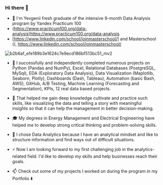 ### Hi there 👋 

- 🔭 I'm Yevgenii fresh graduate of the intensive 9-month Data Analysis program by Yandex Practicum 100
- (https://www.practicum100.org/data-analysis)https://www.practicum100.org/data-analysis
- [https://www.linkedin.com/school/joinmasterschool/] and Masterschool (), https://www.linkedin.com/school/joinmasterschool/

![b2b6af_efe189b3e1624c7e9ecd186bf513bc51_mv2](https://user-images.githubusercontent.com/96375089/169254547-801127c4-b66e-463a-8455-0fd5eddbd71a.jpg)

- 🌱 I successfully and independently completed numerous projects on Python (Pandas and NumPy), Excel, Relational Databases (PostgreSQL, MySql), EDA (Exploratory Data Analysis), Data Visualization (Maplotlib, Seaborn, Plotly), Dashboards (Dash, Tableau), Automation (basic Bash, AWS), GitHub, A/B Testing, Machine Learning (Forecasting and Segmentation), KPIs, 12 real data based projects.

- 👯 That helped me gain deep knowledge cultivate and practice such skills, like visualizing the data and telling a story with meaningful insights so that it can help the management in better decision-making.

- :mortar_board: My degrees in Energy Management and Electrical Engineering have helped me to develop strong critical thinking and problem-solving skills.

- 🧐 I chose Data Analytics because I have an analytical mindset and like to structure information and find ways out of difficult situations.

- ⚡ Now I am looking forward to my first challenging job in the analytics-related field. I'd like to develop my skills and help businesses reach their goals.

- 📫 Check out some of my projects I worked on during the program in my Portfolio :arrow_down:


<!--
**AtlasmanYevgenii/AtlasmanYevgenii** is a ✨ _special_ ✨ repository because its `README.md` (this file) appears on your GitHub profile.

Here are some ideas to get you started:

